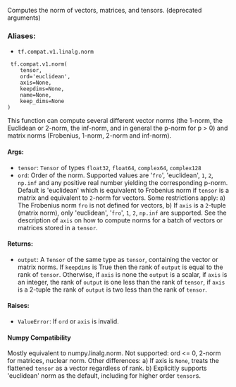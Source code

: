 Computes the norm of vectors, matrices, and tensors. (deprecated arguments)
### Aliases:
- `tf.compat.v1.linalg.norm`

```
 tf.compat.v1.norm(
    tensor,
    ord='euclidean',
    axis=None,
    keepdims=None,
    name=None,
    keep_dims=None
)
```
This function can compute several different vector norms (the 1-norm, the Euclidean or 2-norm, the inf-norm, and in general the p-norm for p > 0) and matrix norms (Frobenius, 1-norm, 2-norm and inf-norm).
#### Args:
- `tensor`: `Tensor` of types `float32`, `float64`, `complex64`, `complex128`
- `ord`: Order of the norm. Supported values are '`fro`', 'euclidean', `1`, `2`, `np.inf` and any positive real number yielding the corresponding p-norm. Default is 'euclidean' which is equivalent to Frobenius norm if `tensor` is a matrix and equivalent to `2`-norm for vectors. Some restrictions apply: a) The Frobenius norm `fro` is not defined for vectors, b) If `axis` is a `2`-tuple (matrix norm), only 'euclidean', '`fro`', `1`, `2`, `np.inf` are supported. See the description of `axis` on how to compute norms for a batch of vectors or matrices stored in a `tensor`.
#### Returns:
- `output`: A `Tensor` of the same type as `tensor`, containing the vector or matrix norms. If `keepdims` is True then the rank of `output` is equal to the rank of `tensor`. Otherwise, if `axis` is none the `output` is a scalar, if `axis` is an integer, the rank of `output` is one less than the rank of `tensor`, if `axis` is a 2-tuple the rank of `output` is two less than the rank of `tensor`.
#### Raises:
- `ValueError`: If `ord` or `axis` is invalid.
#### Numpy Compatibility
Mostly equivalent to numpy.linalg.norm. Not supported: ord <= 0, 2-norm for matrices, nuclear norm. Other differences: a) If axis is `None`, treats the flattened `tensor` as a vector regardless of rank. b) Explicitly supports 'euclidean' norm as the default, including for higher order `tensor`s.
